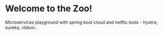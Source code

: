 # Welcome to the Zoo!

Microservices playground with spring boot cloud and netflix tools - hystrix, eureka, ribbon..

